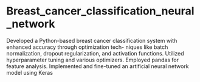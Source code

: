 # Breast_cancer_classification_neural_network
Developed a Python-based breast cancer classification system with enhanced accuracy through optimization tech-
niques like batch normalization, dropout regularization, and activation functions.
Utilized hyperparameter tuning and various optimizers. Employed pandas for feature analysis. Implemented and
fine-tuned an artificial neural network model using Keras
